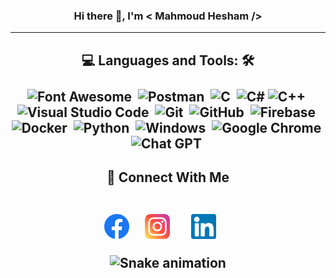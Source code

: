 <h3 align="center"> 
  Hi there 👋, I'm < Mahmoud Hesham />
  </h3>

<hr>
<!-- Skills -->
<h2 align="center"> 
  
  💻 **Languages and Tools:** 🛠️
  <br/>
  <br/>
   ![Font Awesome](https://img.shields.io/badge/-font%20awesome-339AF0?style=for-the-badge&logo=font-awesome&logoColor=339AF0&labelColor=ffffff)&nbsp;
   ![Postman](https://img.shields.io/badge/Postman-FF6C37?style=for-the-badge&logo=postman&logoColor=white)&nbsp;
   ![C](https://img.shields.io/badge/C-00599C?style=for-the-badge&logo=c&logoColor=white)&nbsp;
   ![C#](https://img.shields.io/badge/C%23-239120?style=for-the-badge&logo=c-sharp&logoColor=white)
   ![C++](https://img.shields.io/badge/C%2B%2B-00599C?style=for-the-badge&logo=c%2B%2B&logoColor=white)&nbsp;
   ![Visual Studio Code](https://img.shields.io/badge/-VSCode-323330?style=for-the-badge&logo=visual-studio-code&labelColor=007ACC)&nbsp;
   ![Git](https://img.shields.io/badge/GIT-E44C30?style=for-the-badge&logo=git&logoColor=white)&nbsp;
   ![GitHub](https://img.shields.io/badge/-GitHub-000000?style=for-the-badge&logo=github&logoColor=000000&labelColor=ffffff)&nbsp;
   ![Firebase](https://img.shields.io/badge/firebase-%23039BE5.svg?style=for-the-badge&logo=firebase)&nbsp;
   ![Docker](https://img.shields.io/badge/docker-%230db7ed.svg?style=for-the-badge&logo=docker&logoColor=white)&nbsp;
   ![Python](https://img.shields.io/badge/Python-14354C?style=for-the-badge&logo=python&logoColor=white)&nbsp;
   ![Windows](https://img.shields.io/badge/Windows-0078D6?style=for-the-badge&logo=windows&logoColor=white)&nbsp;
   ![Google Chrome](https://img.shields.io/badge/Google%20Chrome-4285F4?style=for-the-badge&logo=GoogleChrome&logoColor=white)&nbsp;
   ![Chat GPT](https://img.shields.io/badge/-ChatGPT-%234ea94b.svg?style=for-the-badge&logo=chat-gpt&logoColor=white)&nbsp;
   
</h2>


<!--  Social Links -->
<h2 align="center"> 
  🤝 Connect With Me
  <br/>
  <br/>

  [<img src='https://github.com/ash356/ash356/blob/main/images/facebook.svg' alt='facebook' height='40'>](https://www.facebook.com/mahmod.hesham.77/) &nbsp;&nbsp;&nbsp;
   [<img src='https://github.com/ash356/ash356/blob/main/images/instagram.svg' alt='instagram' height='40'>](https://www.instagram.com/ma7moudel3omany/?fbclid=IwAR0p9mGxrk1wcftODeZrCVEApIPnEJH4FP2CqmuZL6QHPPaiokq0dAFor8s/) &nbsp;&nbsp;&nbsp;&nbsp;&nbsp;
  [<img src='https://github.com/ash356/ash356/blob/main/images/linkedin.svg' alt='linkedin' height='40'>](https://www.linkedin.com/in/mahmoud-hesham-7b6a97354//)&nbsp;&nbsp;&nbsp;&nbsp;&nbsp; 
  
 

  
  ![Snake animation](https://github.com/eagrundy/eagrundy/blob/output/github-contribution-grid-snake.svg)
</h4>
